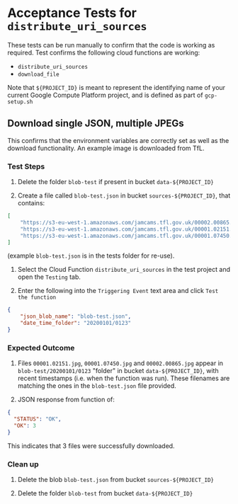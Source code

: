 # Acceptance Tests for `distribute_uri_sources`

These tests can be run manually to confirm that the code is working as required. Test confirms the following cloud
functions are working:

* `distribute_uri_sources`
* `download_file`

Note that `${PROJECT_ID}` is meant to represent the identifying name of your current Google Compute Platform project,
and is defined as part of `gcp-setup.sh`

## Download single JSON, multiple JPEGs

This confirms that the environment variables are correctly set as well as the download functionality.
An example image is downloaded from TfL.

### Test Steps

1. Delete the folder `blob-test` if present in bucket `data-${PROJECT_ID}`

1. Create a file called `blob-test.json` in bucket `sources-${PROJECT_ID}`, that contains:
```json
[
    "https://s3-eu-west-1.amazonaws.com/jamcams.tfl.gov.uk/00002.00865.jpg",
    "https://s3-eu-west-1.amazonaws.com/jamcams.tfl.gov.uk/00001.02151.jpg",
    "https://s3-eu-west-1.amazonaws.com/jamcams.tfl.gov.uk/00001.07450.jpg"
]
```
(example `blob-test.json` is in the tests folder for re-use).

1. Select the Cloud Function `distribute_uri_sources` in the test project and open the `Testing` tab.

1. Enter the following into the `Triggering Event` text area and click `Test the function`
```json
{
    "json_blob_name": "blob-test.json",
    "date_time_folder": "20200101/0123"
}
```

### Expected Outcome

1. Files `00001.02151.jpg`, `00001.07450.jpg` and `00002.00865.jpg` appear in `blob-test/20200101/0123` "folder" in
bucket `data-${PROJECT_ID}`, with recent timestamps (i.e. when the function was run). These filenames
are matching the ones in the `blob-test.json` file provided.

1. JSON response from function of:
```json
{
  "STATUS": "OK",
  "OK": 3
}
```

This indicates that 3 files were successfully downloaded.

### Clean up

1. Delete the blob `blob-test.json` from bucket `sources-${PROJECT_ID}`

1. Delete the folder `blob-test` from bucket `data-${PROJECT_ID}`
